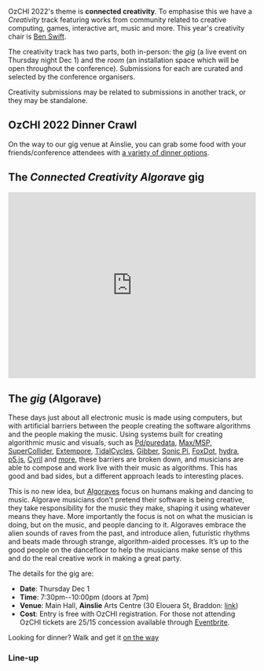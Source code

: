 OzCHI 2022's theme is **connected creativity**. To emphasise this we have a
_Creativity_ track featuring works from community related to creative computing,
games, interactive art, music and more. This year's creativity chair is [Ben
Swift](https://benswift.me).

The creativity track has two parts, both in-person: the *gig* (a live event on
Thursday night Dec 1) and the *room* (an installation space which will be open
throughout the conference). Submissions for each are curated and selected by the
conference organisers.

Creativity submissions may be related to submissions in another track, or they
may be standalone.

## OzCHI 2022 Dinner Crawl

On the way to our gig venue at Ainslie, you can grab some food with your friends/conference attendees with [a variety of dinner options](./help.html).

## The _Connected Creativity Algorave_ **gig**

<div style="padding:75% 0 0 0;position:relative;"><iframe src="https://player.vimeo.com/video/770997042?h=3f79e9ce8f&amp;badge=0&amp;autopause=0&amp;player_id=0&amp;app_id=58479" frameborder="0" allow="autoplay; fullscreen; picture-in-picture" allowfullscreen style="position:absolute;top:0;left:0;width:100%;height:100%;" title="Connected Creativity Algorave (promo video)"></iframe></div><script src="https://player.vimeo.com/api/player.js"></script>


## The *gig* (Algorave)

These days just about all electronic music is made using computers, but with
artificial barriers between the people creating the software algorithms and the
people making the music. Using systems built for creating algorithmic music and
visuals, such as [Pd/puredata](https://puredata.info),
[Max/MSP](http://cycling74.com/products/max/),
[SuperCollider](https://supercollider.github.io),
[Extempore](https://extemporelang.github.io),
[TidalCycles](https://tidalcycles.org), [Gibber](https://gibber.cc), [Sonic
Pi](https://sonic-pi.net), [FoxDot](https://foxdot.org),
[hydra](https://hydra.ojack.xyz), [p5.js](https://www.teddavis.org/p5live/),
[Cyril](http://cyrilcode.com) and [more](https://toplap.org), these barriers are
broken down, and musicians are able to compose and work live with their music as
algorithms. This has good and bad sides, but a different approach leads to
interesting places.

This is no new idea, but [Algoraves](https://algorave.com) focus on humans
making and dancing to music. Algorave musicians don’t pretend their software is
being creative, they take responsibility for the music they make, shaping it
using whatever means they have. More importantly the focus is not on what the
musician is doing, but on the music, and people dancing to it. Algoraves embrace
the alien sounds of raves from the past, and introduce alien, futuristic rhythms
and beats made through strange, algorithm-aided processes. It’s up to the good
people on the dancefloor to help the musicians make sense of this and do the
real creative work in making a great party.

The details for the gig are:

- **Date**: Thursday Dec 1
- **Time**: 7:30pm--10:00pm (doors at 7pm)
- **Venue**: Main Hall, **Ainslie** Arts
  Centre (30 Elouera St, Braddon: [link](https://goo.gl/maps/3xnts63n9WyjMxjj7))
- **Cost**: Entry is free with OzCHI registration. For those not attending OzCHI tickets are $25/$15 concession available through [Eventbrite](https://www.eventbrite.com.au/e/connected-creativity-algorave-tickets-452218446547).

Looking for dinner? Walk and get it [on the way](https://www.google.com/maps/d/viewer?hl=en&mid=1espGV2rrNW2Ig2erhLgN3mzSQcL4MLg&ll=-35.27768181362172%2C149.13163682554307&z=16)

### Line-up
